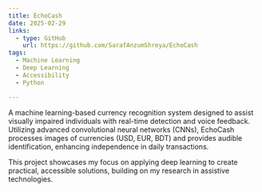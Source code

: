 ```yaml
---
title: EchoCash
date: 2025-02-29
links:
  - type: GitHub
    url: https://github.com/SarafAnzumShreya/EchoCash
tags:
  - Machine Learning
  - Deep Learning
  - Accessibility
  - Python

---
```


A machine learning-based currency recognition system designed to assist visually impaired individuals with real-time detection and voice feedback. Utilizing advanced convolutional neural networks (CNNs), EchoCash processes images of currencies (USD, EUR, BDT) and provides audible identification, enhancing independence in daily transactions.

<!--more-->

This project showcases my focus on applying deep learning to create practical, accessible solutions, building on my research in assistive technologies.